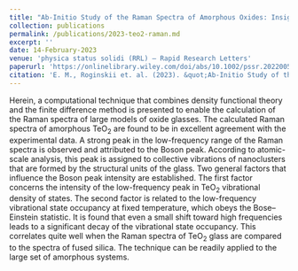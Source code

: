 ```yaml
---
title: "Ab-Initio Study of the Raman Spectra of Amorphous Oxides: Insights into the Boson Peak Nature in Glassy TeO<sub>2</sub>"
collection: publications
permalink: /publications/2023-teo2-raman.md
excerpt: ''
date: 14-February-2023
venue: 'physica status solidi (RRL) – Rapid Research Letters'
paperurl: 'https://onlinelibrary.wiley.com/doi/abs/10.1002/pssr.202200505'
citation: 'E. M., Roginskii et. al. (2023). &quot;Ab-Initio Study of the Raman Spectra of Amorphous Oxides: Insights into the Boson Peak Nature in Glassy TeO<sub>2</sub> (17) 4 2200505 .&quot; <i>physica status solidi (RRL) – Rapid Research Letters</i>.'
---
```

Herein, a computational technique that combines density functional theory and the finite difference method is presented to enable the calculation of the Raman spectra of large models of oxide glasses. The calculated Raman spectra of amorphous TeO<sub>2</sub> are found to be in excellent agreement with the experimental data. A strong peak in the low-frequency range of the Raman spectra is observed and attributed to the Boson peak. According to atomic-scale analysis, this peak is assigned to collective vibrations of nanoclusters that are formed by the structural units of the glass. Two general factors that influence the Boson peak intensity are established. The first factor concerns the intensity of the low-frequency peak in TeO<sub>2</sub> vibrational density of states. The second factor is related to the low-frequency vibrational state occupancy at fixed temperature, which obeys the Bose–Einstein statistic. It is found that even a small shift toward high frequencies leads to a significant decay of the vibrational state occupancy. This correlates quite well when the Raman spectra of TeO<sub>2</sub> glass are compared to the spectra of fused silica. The technique can be readily applied to the large set of amorphous systems.
